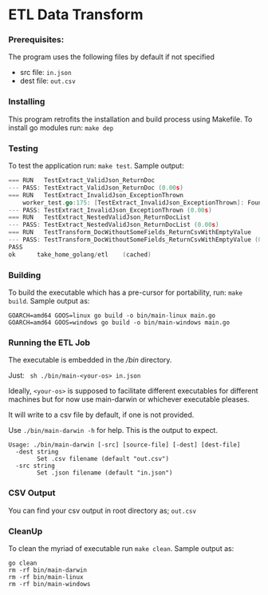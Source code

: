# ETL Data Transform

### Prerequisites:

The program uses the following files by default if not specified
- src file: `in.json`
- dest file: `out.csv`

### Installing
This program retrofits the installation and build process using Makefile.
To install go modules run: `make dep`

### Testing
To test the application run: `make test`. Sample output:
``` go test -v ./etl/...
=== RUN   TestExtract_ValidJson_ReturnDoc
--- PASS: TestExtract_ValidJson_ReturnDoc (0.00s)
=== RUN   TestExtract_InvalidJson_ExceptionThrown
    worker_test.go:175: [TestExtract_InvalidJson_ExceptionThrown]: Found Error: true
--- PASS: TestExtract_InvalidJson_ExceptionThrown (0.00s)
=== RUN   TestExtract_NestedValidJson_ReturnDocList
--- PASS: TestExtract_NestedValidJson_ReturnDocList (0.00s)
=== RUN   TestTransform_DocWithoutSomeFields_ReturnCsvWithEmptyValue
--- PASS: TestTransform_DocWithoutSomeFields_ReturnCsvWithEmptyValue (0.00s)
PASS
ok      take_home_golang/etl    (cached)
```

### Building
To build the executable which has a pre-cursor for portability, run: `make build`. Sample output as:
```GOARCH=amd64 GOOS=darwin go build -o bin/main-darwin main.go
GOARCH=amd64 GOOS=linux go build -o bin/main-linux main.go
GOARCH=amd64 GOOS=windows go build -o bin/main-windows main.go
```

### Running the ETL Job
The executable is embedded in the */bin* directory.

Just: ` sh ./bin/main-<your-os> in.json`

Ideally, `<your-os>` is supposed to facilitate different executables for different machines but for now use main-darwin or whichever executable pleases.

It will write to a csv file by default, if one is not provided.

Use 
``` ./bin/main-darwin -h ``` for help. This is the output to expect.
```
Usage: ./bin/main-darwin [-src] [source-file] [-dest] [dest-file]
  -dest string
        Set .csv filename (default "out.csv")
  -src string
        Set .json filename (default "in.json")
```
### CSV Output

You can find your csv output in root directory as; `out.csv`

### CleanUp

To clean the myriad of executable run `make clean`. Sample output as:
```
go clean
rm -rf bin/main-darwin
rm -rf bin/main-linux
rm -rf bin/main-windows
```
